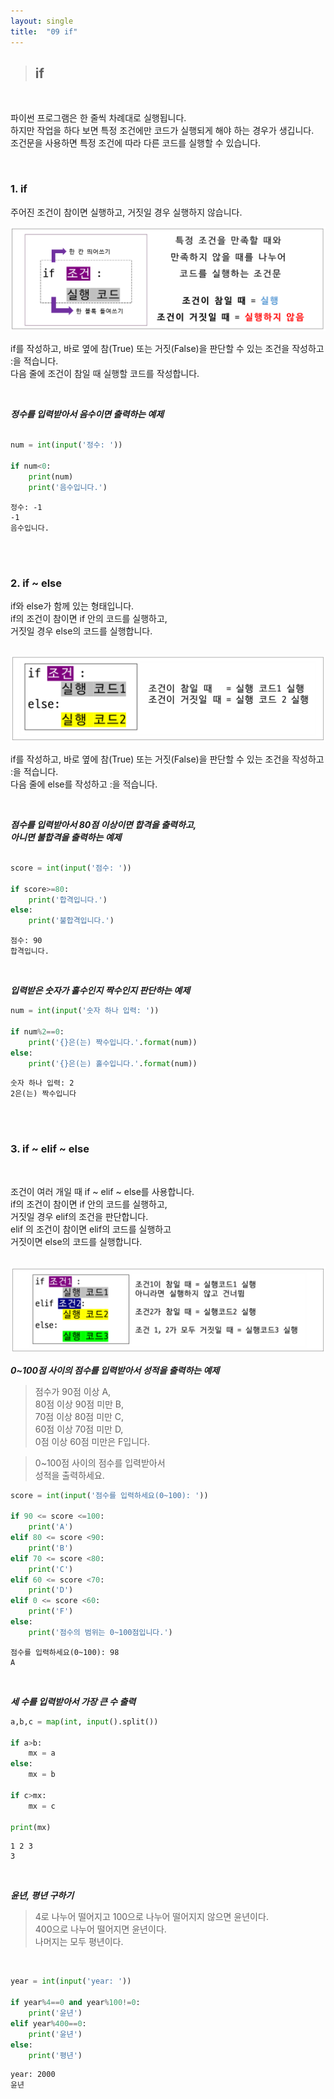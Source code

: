 ```yaml
---
layout: single
title:  "09 if"
---
```


>## **if**

<br/>

파이썬 프로그램은 한 줄씩 차례대로 실행됩니다.  
하지만 작업을 하다 보면 특정 조건에만 코드가 실행되게 해야 하는 경우가 생깁니다.  
조건문을 사용하면 특정 조건에 따라 다른 코드를 실행할 수 있습니다.  

<br/>



### **1. if**  

주어진 조건이 참이면 실행하고, 거짓일 경우 실행하지 않습니다.
<br/>

<img src="image/if01.png">  
<br/>

if를 작성하고, 바로 옆에 참(True) 또는 거짓(False)을 판단할 수 있는 조건을 작성하고 :을 적습니다.  
다음 줄에 조건이 참일 때 실행할 코드를 작성합니다.  

<br/>


***정수를 입력받아서 음수이면 출력하는 예제***  
<br/>

```python
num = int(input('정수: '))

if num<0:
    print(num)
    print('음수입니다.')
```  

```
정수: -1
-1
음수입니다.
```  

<br/><br/>


### **2. if ~ else**  

if와 else가 함께 있는 형태입니다.  
if의 조건이 참이면 if 안의 코드를 실행하고,  
거짓일 경우 else의 코드를 실행합니다.  

<br/>

<img src="image/if02.png">  
<br/>

if를 작성하고, 바로 옆에 참(True) 또는 거짓(False)을 판단할 수 있는 조건을 작성하고 :을 적습니다.  
다음 줄에 else를 작성하고 :을 적습니다.  

<br/>

***점수를 입력받아서 80점 이상이면 합격을 출력하고,***     
***아니면 불합격을 출력하는 예제***  
<br/>

```python
score = int(input('점수: '))

if score>=80:
    print('합격입니다.')
else:
    print('불합격입니다.')
```  



```
점수: 90
합격입니다.
```  

<br/>


***입력받은 숫자가 홀수인지 짝수인지 판단하는 예제***  

```python
num = int(input('숫자 하나 입력: '))

if num%2==0:
    print('{}은(는) 짝수입니다.'.format(num))
else:
    print('{}은(는) 홀수입니다.'.format(num))
```  

```
숫자 하나 입력: 2
2은(는) 짝수입니다
```  

<br/><br/>


### **3. if ~ elif ~ else**  
<br/>

조건이 여러 개일 때 if ~ elif ~ else를 사용합니다.  
if의 조건이 참이면 if 안의 코드를 실행하고,  
거짓일 경우 elif의 조건을 판단합니다.  
elif 의 조건이 참이면 elif의 코드를 실행하고  
거짓이면 else의 코드를 실행합니다.  

<br/>

<img src="image/if03.png">  
<br/>

***0~100점 사이의 점수를 입력받아서 성적을 출력하는 예제***  

>점수가 90점 이상 A,  
80점 이상 90점 미만 B,  
70점 이상 80점 미만 C,  
60점 이상 70점 미만 D,  
0점 이상 60점 미만은 F입니다.  

>0~100점 사이의 점수를 입력받아서  
성적을 출력하세요.  

```python
score = int(input('점수를 입력하세요(0~100): '))

if 90 <= score <=100:
    print('A')
elif 80 <= score <90:
    print('B')
elif 70 <= score <80:
    print('C')
elif 60 <= score <70:
    print('D')    
elif 0 <= score <60:
    print('F')
else:
    print('점수의 범위는 0~100점입니다.')
```  


```
점수를 입력하세요(0~100): 98
A
```  

<br/>


***세 수를 입력받아서 가장 큰 수 출력***  

```python
a,b,c = map(int, input().split())

if a>b:
    mx = a
else:
    mx = b

if c>mx:
    mx = c

print(mx)
```  

```
1 2 3
3
```  

<br/>


***윤년, 평년 구하기***  

>4로 나누어 떨어지고 100으로 나누어 떨어지지 않으면 윤년이다.  
400으로 나누어 떨어지면 윤년이다.  
나머지는 모두 평년이다.  

<br/>

```python
year = int(input('year: '))

if year%4==0 and year%100!=0:
    print('윤년')
elif year%400==0:
    print('윤년')
else:
    print('평년')
```  

```
year: 2000
윤년
```  

<br/>
